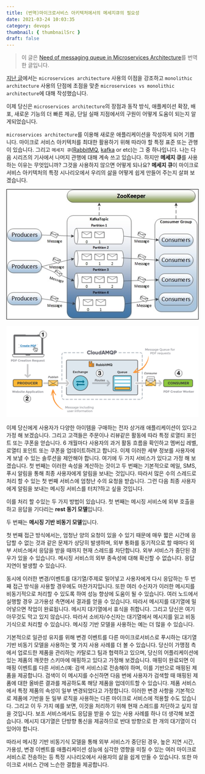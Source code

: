 ```yaml
---
title: (번역)마이크로서비스 아키텍처에서의 메세지큐의 필요성
date: 2021-03-24 10:03:35
category: devops
thumbnail: { thumbnailSrc }
draft: false
---
```


> 이 글은 [Need of messaging queue in Microservices Architecture](https://medium.com/startlovingyourself/need-of-messaging-queues-in-microservices-architecture-91de0db89120)를 번역한 글입니다.

[지난 글](https://medium.com/startlovingyourself/microservices-vs-monolithic-architecture-c8df91f16bb4)에서는 `microservices architecture` 사용의 이점을 강조하고 `monolithic architecture` 사용의 단점에 초점을 맞춘 `microservices vs monolithic architecture`에 대해 작성했습니다.

이제 당신은 `microservices architecture`의 장점과 동작 방식, 애플케이션 확장, 배포, 새로운 기능의 더 빠른 제공, 단일 실패 지점에서의 구원이 어떻게 도움이 되는지 알게되었습니다.

`microservices architecture`를 이용해 새로운 애플리케이션을 작성하게 되어 기쁩니다. 마이크로 서비스 아키텍처를 최대한 활용하기 위해 따라야 할 특정 표준 또는 관행이 있습니다. 그리고 `메세지 큐`([RabbitMQ](https://www.rabbitmq.com/), [kafka](https://kafka.apache.org/) or etc)는 그 중 하나입니다. 나는 다음 시리즈의 기사에서 나머지 관행에 대해 계속 쓰고 있습니다. 하지만 **메세지 큐**를 사용하는 이유는 무엇입니까? 그것을 사용하지 않으면 어떻게 되나요? **메세지 큐**이 마이크로 서비스 아키텍처의 특정 시나리오에서 우리의 삶을 어떻게 쉽게 만들어 주는지 살펴 보겠습니다.

![picture 1](images/2021-03-24/62344ec53a206f4fafb7901a26e466c641d60d981b2322f36c8c184c5fc03ea5.png)

![picture 2](images/2021-03-24/1707e8232500ac6744249b0e67d245c29ff213338e10b625b712fe28dc20c899.png)

이제 당신에게 사용자가 다양한 아이템을 구매하는 전자 상거래 애플리케이션이 있다고 가정 해 보겠습니다.
그리고 고객들은 주문이나 리뷰같은 활동에 따라 특정 로열티 포인트 또는 쿠폰을 얻습니다.
6 개월마다 사용자의 과거 활동 흐름을 확인하고 멤버십 레벨, 로열티 포인트 또는 쿠폰을 업데이트하려고 합니다.
이제 이러한 세부 정보를 사용자에게 보낼 수 있는 솔루션을 제안해야 합니다.
여기에 두 가지 서비스가 있다고 가정 해 보겠습니다. 첫 번째는 이러한 속성을 계산하는 것이고 두 번째는 기본적으로 메일, SMS, 푸시 알림을 통해 최종 사용자에게 알림을 보내는 것입니다.
따라서 많은 수의 스레드로 처리 할 수 있는 첫 번째 서비스에 엄청난 수의 요청을 받습니다.
그런 다음 최종 사용자에게 알림을 보내는 메시징 서비스를 터치?하고 싶을 것입니다.

<!--  -->

이를 처리 할 수있는 두 가지 방법이 있습니다. 첫 번째는 메시징 서비스에 외부 호출을 하고 응답을 기다리는 **rest 동기 모델**입니다.

두 번째는 **메시징 기반 비동기 모델**입니다.

<!--  -->

첫 번째 접근 방식에서는, 엄청난 양의 요청이 있을 수 있기 때문에 매우 짧은 시간에 응답할 수 없는 것과 같은 문제가 상당히 발생하며, 외부 통화를 동기적으로 할 때마다 외부 서비스에서 응답을 받을 때까지 현재 스레드를 차단합니다.
외부 서비스가 중단된 경우가 있을 수 있습니다.
메시징 서비스의 외부 종속성에 대해 확신할 수 없습니다.
응답 지연이 발생할 수 있습니다.

동시에 이러한 변경/이벤트를 대기열/주제로 밀어넣고 사용자에게 다시 응답하는 두 번째 접근 방식을 사용할 경우에도 마찬가지입니다.
또한 여러 수신자가 이러한 메시지를 비동기적으로 처리할 수 있도록 하여 성능 향상에 도움이 될 수 있습니다.
여러 노드에서 실행할 경우 고가용성 측면에서 결과를 얻을 수 있습니다.
따라서 메시지를 대기열에 밀어넣으면 작업이 완료됩니다.
메시지 대기열에서 휴식을 취합니다.
그리고 당신은 여기 아무것도 막고 있지 않습니다.
따라서 소비자/수신자는 대기열에서 메시지를 읽고 비동기식으로 처리할 수 있습니다.
메시징 기반 모델을 사용하는 예는 더 많을 수 있습니다.

<!--  -->

기본적으로 일관성 유지를 위해 변경 이벤트를 다른 마이크로서비스로 푸시하는 대기열 기반 비동기 모델을 사용하는 몇 가지 사용 사례를 더 볼 수 있습니다.
당신이 가맹점 측에서 업로드한 제품을 관리하는 카탈로그 팀과 협력하고 있으며, 당신의 어플리케이션에 있는 제품의 깨끗한 스키마에 매핑하고 있다고 가정해 보겠습니다.
매핑이 완료되면 이 매핑 이벤트를 다른 서비스(예: 검색 서비스)로 전송해야 하며, 이를 기반으로 매핑된 제품을 제공합니다.
검색이 이 메시지를 수신하면 다음 번에 사용자가 검색할 때 매핑된 제품에 대한 올바른 결과를 제공하도록 해당 제품을 업데이트할 수 있습니다.
제품 서비스에서 특정 제품의 속성이 일부 변경되었다고 가정합니다.
이러한 변경 사항을 기본적으로 제품에 기반을 둔 일부 로직을 사용하는 다른 마이크로 서비스에 적용할 수도 있습니다.
그리고 이 두 가지 예를 보면, 이것을 처리하기 위해 현재 스레드를 차단하고 싶지 않을 것입니다.
보조 서비스에서도 응답을 받을 수 있는 사용 사례를 하나 더 생각해 보겠습니다.
메시지 대기열은 단방향 통신을 제공하므로 반대 방향으로 한 개의 대기열이 더 있어야 합니다.

<!--  -->

따라서 메시징 기반 비동기식 모델을 통해 외부 서비스가 중단된 경우, 높은 지연 시간, 가용성, 변경 이벤트를 애플리케이션 성능에 심각한 영향을 미칠 수 있는 여러 마이크로서비스로 전송하는 등 특정 시나리오에서 사용자의 삶을 쉽게 만들 수 있습니다.
또한 마이크로 서비스 간에 느슨한 결합을 제공합니다.
